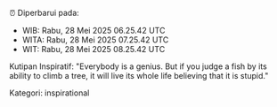⏰ Diperbarui pada:
- WIB: Rabu, 28 Mei 2025 06.25.42 UTC
- WITA: Rabu, 28 Mei 2025 07.25.42 UTC
- WIT: Rabu, 28 Mei 2025 08.25.42 UTC

Kutipan Inspiratif:
"Everybody is a genius. But if you judge a fish by its ability to climb a tree, it will live its whole life believing that it is stupid."


Kategori: inspirational

